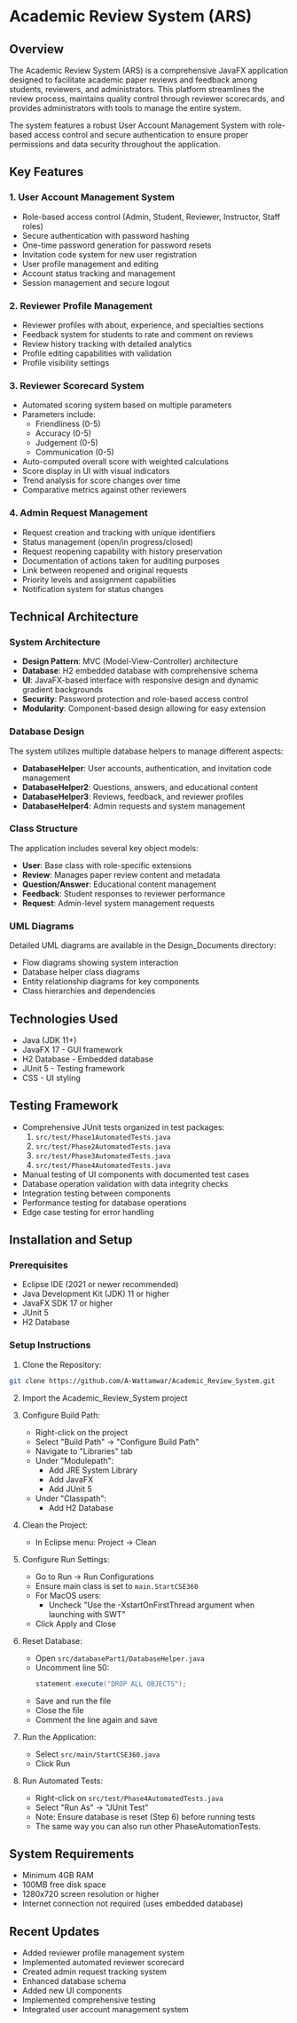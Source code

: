 # Academic Review System (ARS)

## Overview
The Academic Review System (ARS) is a comprehensive JavaFX application designed to facilitate academic paper reviews and feedback among students, reviewers, and administrators. This platform streamlines the review process, maintains quality control through reviewer scorecards, and provides administrators with tools to manage the entire system.

The system features a robust User Account Management System with role-based access control and secure authentication to ensure proper permissions and data security throughout the application.

## Key Features

### 1. User Account Management System
- Role-based access control (Admin, Student, Reviewer, Instructor, Staff roles)
- Secure authentication with password hashing
- One-time password generation for password resets
- Invitation code system for new user registration
- User profile management and editing
- Account status tracking and management
- Session management and secure logout

### 2. Reviewer Profile Management
- Reviewer profiles with about, experience, and specialties sections
- Feedback system for students to rate and comment on reviews
- Review history tracking with detailed analytics
- Profile editing capabilities with validation
- Profile visibility settings

### 3. Reviewer Scorecard System
- Automated scoring system based on multiple parameters
- Parameters include:
  - Friendliness (0-5)
  - Accuracy (0-5)
  - Judgement (0-5)
  - Communication (0-5)
- Auto-computed overall score with weighted calculations
- Score display in UI with visual indicators
- Trend analysis for score changes over time
- Comparative metrics against other reviewers

### 4. Admin Request Management
- Request creation and tracking with unique identifiers
- Status management (open/in progress/closed)
- Request reopening capability with history preservation
- Documentation of actions taken for auditing purposes
- Link between reopened and original requests
- Priority levels and assignment capabilities
- Notification system for status changes

## Technical Architecture

### System Architecture
- **Design Pattern**: MVC (Model-View-Controller) architecture
- **Database**: H2 embedded database with comprehensive schema
- **UI**: JavaFX-based interface with responsive design and dynamic gradient backgrounds
- **Security**: Password protection and role-based access control
- **Modularity**: Component-based design allowing for easy extension

### Database Design
The system utilizes multiple database helpers to manage different aspects:
- **DatabaseHelper**: User accounts, authentication, and invitation code management
- **DatabaseHelper2**: Questions, answers, and educational content
- **DatabaseHelper3**: Reviews, feedback, and reviewer profiles
- **DatabaseHelper4**: Admin requests and system management

### Class Structure
The application includes several key object models:
- **User**: Base class with role-specific extensions
- **Review**: Manages paper review content and metadata
- **Question/Answer**: Educational content management
- **Feedback**: Student responses to reviewer performance
- **Request**: Admin-level system management requests

### UML Diagrams
Detailed UML diagrams are available in the Design_Documents directory:
- Flow diagrams showing system interaction
- Database helper class diagrams
- Entity relationship diagrams for key components
- Class hierarchies and dependencies

## Technologies Used
- Java (JDK 11+)
- JavaFX 17 - GUI framework
- H2 Database - Embedded database
- JUnit 5 - Testing framework
- CSS - UI styling

## Testing Framework
- Comprehensive JUnit tests organized in test packages:
  1. `src/test/Phase1AutomatedTests.java`
  2. `src/test/Phase2AutomatedTests.java`
  3. `src/test/Phase3AutomatedTests.java`
  4. `src/test/Phase4AutomatedTests.java`
- Manual testing of UI components with documented test cases
- Database operation validation with data integrity checks
- Integration testing between components
- Performance testing for database operations
- Edge case testing for error handling

## Installation and Setup

### Prerequisites
- Eclipse IDE (2021 or newer recommended)
- Java Development Kit (JDK) 11 or higher
- JavaFX SDK 17 or higher
- JUnit 5
- H2 Database

### Setup Instructions

1. Clone the Repository:
```bash
git clone https://github.com/A-Wattamwar/Academic_Review_System.git
```

2. Import the Academic_Review_System project

3. Configure Build Path:
   - Right-click on the project
   - Select "Build Path" -> "Configure Build Path"
   - Navigate to "Libraries" tab
   - Under "Modulepath":
     - Add JRE System Library
     - Add JavaFX
     - Add JUnit 5
   - Under "Classpath":
     - Add H2 Database

4. Clean the Project:
   - In Eclipse menu: Project -> Clean

5. Configure Run Settings:
   - Go to Run -> Run Configurations
   - Ensure main class is set to `main.StartCSE360`
   - For MacOS users:
     - Uncheck "Use the -XstartOnFirstThread argument when launching with SWT"
   - Click Apply and Close

6. Reset Database:
   - Open `src/databasePart1/DatabaseHelper.java`
   - Uncomment line 50:
     ```java
     statement.execute("DROP ALL OBJECTS");
     ```
   - Save and run the file
   - Close the file
   - Comment the line again and save

7. Run the Application:
   - Select `src/main/StartCSE360.java`
   - Click Run

8. Run Automated Tests:
   - Right-click on `src/test/Phase4AutomatedTests.java`
   - Select "Run As" -> "JUnit Test"
   - Note: Ensure database is reset (Step 6) before running tests
   - The same way you can also run other PhaseAutomationTests.

## System Requirements
- Minimum 4GB RAM
- 100MB free disk space
- 1280x720 screen resolution or higher
- Internet connection not required (uses embedded database)

## Recent Updates
- Added reviewer profile management system
- Implemented automated reviewer scorecard
- Created admin request tracking system
- Enhanced database schema
- Added new UI components
- Implemented comprehensive testing
- Integrated user account management system



